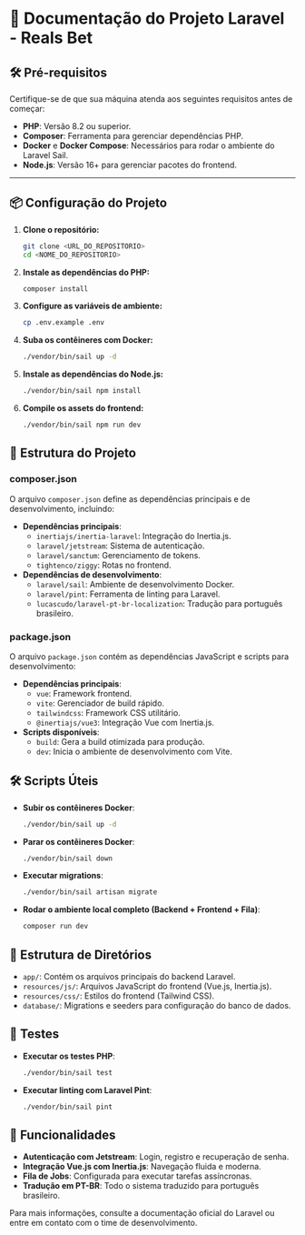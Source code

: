 # 🚀 Documentação do Projeto Laravel - Reals Bet

## 🛠 Pré-requisitos

Certifique-se de que sua máquina atenda aos seguintes requisitos antes de começar:

- **PHP**: Versão 8.2 ou superior.
- **Composer**: Ferramenta para gerenciar dependências PHP.
- **Docker** e **Docker Compose**: Necessários para rodar o ambiente do Laravel Sail.
- **Node.js**: Versão 16+ para gerenciar pacotes do frontend.

---

## 📦 Configuração do Projeto

1. **Clone o repositório:**
   ```bash
   git clone <URL_DO_REPOSITORIO>
   cd <NOME_DO_REPOSITORIO>
   ```

2. **Instale as dependências do PHP:**
   ```bash
   composer install
   ```

3. **Configure as variáveis de ambiente:**
   ```bash
   cp .env.example .env
   ```

4. **Suba os contêineres com Docker:**
   ```bash
   ./vendor/bin/sail up -d
   ```

5. **Instale as dependências do Node.js:**
   ```bash
   ./vendor/bin/sail npm install
   ```

6. **Compile os assets do frontend:**
   ```bash
   ./vendor/bin/sail npm run dev
   ```

## 📖 Estrutura do Projeto

### **composer.json**
O arquivo `composer.json` define as dependências principais e de desenvolvimento, incluindo:
- **Dependências principais**:
  - `inertiajs/inertia-laravel`: Integração do Inertia.js.
  - `laravel/jetstream`: Sistema de autenticação.
  - `laravel/sanctum`: Gerenciamento de tokens.
  - `tightenco/ziggy`: Rotas no frontend.
- **Dependências de desenvolvimento**:
  - `laravel/sail`: Ambiente de desenvolvimento Docker.
  - `laravel/pint`: Ferramenta de linting para Laravel.
  - `lucascudo/laravel-pt-br-localization`: Tradução para português brasileiro.

### **package.json**
O arquivo `package.json` contém as dependências JavaScript e scripts para desenvolvimento:
- **Dependências principais**:
  - `vue`: Framework frontend.
  - `vite`: Gerenciador de build rápido.
  - `tailwindcss`: Framework CSS utilitário.
  - `@inertiajs/vue3`: Integração Vue com Inertia.js.
- **Scripts disponíveis**:
  - `build`: Gera a build otimizada para produção.
  - `dev`: Inicia o ambiente de desenvolvimento com Vite.

## 🛠 Scripts Úteis

- **Subir os contêineres Docker**:
  ```bash
  ./vendor/bin/sail up -d
  ```

- **Parar os contêineres Docker**:
  ```bash
  ./vendor/bin/sail down
  ```

- **Executar migrations**:
  ```bash
  ./vendor/bin/sail artisan migrate
  ```

- **Rodar o ambiente local completo (Backend + Frontend + Fila)**:
  ```bash
  composer run dev
  ```

## 📂 Estrutura de Diretórios

- `app/`: Contém os arquivos principais do backend Laravel.
- `resources/js/`: Arquivos JavaScript do frontend (Vue.js, Inertia.js).
- `resources/css/`: Estilos do frontend (Tailwind CSS).
- `database/`: Migrations e seeders para configuração do banco de dados.

## 🧪 Testes

- **Executar os testes PHP**:
  ```bash
  ./vendor/bin/sail test
  ```

- **Executar linting com Laravel Pint**:
  ```bash
  ./vendor/bin/sail pint
  ```

## 🌟 Funcionalidades

- **Autenticação com Jetstream**: Login, registro e recuperação de senha.
- **Integração Vue.js com Inertia.js**: Navegação fluida e moderna.
- **Fila de Jobs**: Configurada para executar tarefas assíncronas.
- **Tradução em PT-BR**: Todo o sistema traduzido para português brasileiro.

Para mais informações, consulte a documentação oficial do Laravel ou entre em contato com o time de desenvolvimento.

